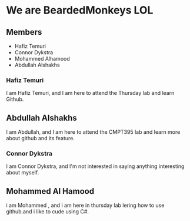 # We are BeardedMonkeys LOL

## Members
- Hafiz Temuri
- Connor Dykstra
- Mohammed Alhamood
- Abdullah Alshakhs

### Hafiz Temuri
I am Hafiz Temuri, and I am here to attend the Thursday lab and learn Github.

## Abdullah Alshakhs
I am Abdullah, and I am here to attend the CMPT395 lab and learn more about github and its feature. 

### Connor Dykstra
I am Connor Dykstra, and I'm not interested in saying anything interesting about myself.

## Mohammed Al Hamood
i am Mohammed , and i am here in thursday lab lering how to use github.and i like to cude using C#.

